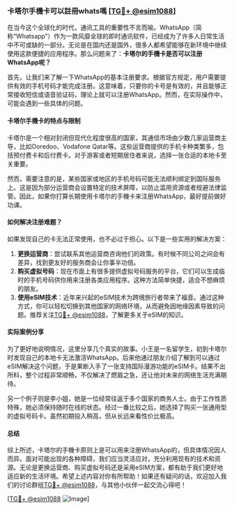 ### 卡塔尔手機卡可以註冊whats嗎 [[TG💪+ @esim1088](https://t.me/s/esim1088)]

在当今这个全球化的时代，通讯工具的重要性不言而喻。WhatsApp（简称“Whatsapp”）作为一款风靡全球的即时通讯软件，已经成为了许多人日常生活中不可或缺的一部分。无论是在国内还是国外，很多人都希望能够在新环境中继续使用这款便捷的应用程序。那么问题来了：**卡塔尔的手機卡是否可以注册WhatsApp呢？**

首先，让我们来了解一下WhatsApp的基本注册要求。根据官方规定，用户需要提供有效的手机号码才能完成注册。这意味着，只要你的卡号是有效的，并且能够正常接收短信或语音验证码，理论上就可以注册WhatsApp。然而，在实际操作中，可能会遇到一些具体的问题。

#### 卡塔尔手機卡的特点与限制

卡塔尔是一个相对封闭但现代化程度很高的国家，其通信市场由少数几家运营商主导，比如Ooredoo、Vodafone Qatar等。这些运营商提供的手机卡种类繁多，包括预付费卡和后付费卡。对于游客或者短期居住者来说，选择一张合适的本地卡至关重要。

然而，需要注意的是，某些国家或地区的手机号码可能无法顺利绑定到国际服务上。这是因为部分运营商会设置特定的技术屏障，以防止滥用资源或者规避法律监管。因此，如果你打算长期使用卡塔尔的手機卡来注册WhatsApp，最好提前做好功课。

#### 如何解决注册难题？

如果发现自己的卡无法正常使用，也不必过于担心。以下是一些实用的解决方案：

1. **更换运营商**：尝试联系其他运营商咨询他们的政策。有时候不同公司之间会有差异，找到更友好的服务商会让你事半功倍。
2. **购买虚拟号码**：现在市面上有很多提供虚拟号码服务的平台，它们可以生成临时的手机号码供你用来注册各类应用程序。这种方法简单快捷，适合不想麻烦的朋友。
3. **使用eSIM技术**：近年来兴起的eSIM技术为跨境旅行者带来了福音。通过这种方式，你可以轻松切换到其他国家的网络环境，从而避免因地缘因素导致的问题。推荐关注[TG💪+ @esim1088](https://t.me/s/esim1088)，了解更多关于eSIM的知识。

#### 实际案例分享

为了更好地说明情况，这里分享几个真实的故事。小王是一名留学生，初到卡塔尔时发现自己的本地卡无法激活WhatsApp。后来他通过朋友介绍了解到可以通过eSIM解决这个问题，于是果断入手了一张支持国际漫游功能的eSIM卡。结果不出所料，整个过程非常顺畅，不仅解决了燃眉之急，还让他对未来的网络生活充满期待。

另一个例子则是李小姐，她是一位经常往返于多个国家的商务人士。由于工作性质特殊，她必须保持随时在线的状态。经过一番比较之后，她选择了购买一张通用型的虚拟号码卡。虽然初期投入稍高，但从长远来看性价比极高。

#### 总结

综上所述，卡塔尔的手機卡原则上是可以用来注册WhatsApp的，但具体情况因人而异。面对可能出现的各种障碍，我们应当灵活应对，充分利用现有的技术和资源。无论是更换运营商、购买虚拟号码还是采用eSIM方案，都有助于我们更好地适应新的生活环境。希望上述内容对你有所帮助！如果还有疑问的话，欢迎加入我们的讨论群组[TG💪+ @esim1088](https://t.me/s/esim1088)，与其他小伙伴一起交流心得吧！

[[TG💪+ @esim1088](https://t.me/s/esim1088) ![Image](https://i.postimg.cc/4NQfJmqS/Snipaste-2025-05-13-00-14-12.png)]
